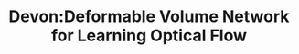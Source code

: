 ---
title: "Devon:Deformable Volume Network for Learning Optical Flow"
year: 2018
pdf_url: "http://www.robots.ox.ac.uk/~tvg/publications/2018/devon_eccv_workshop.pdf"
category: "vision"
author_list: "Yao Lu, Jack Valmadre, Heng Wang, Juho Kannala, Mehrtash Harandi, Philip H.S. Torr"
grant: "MURI"
pub_in: "European Conference on Computer Vision (ECCV) workshop 2018"
---